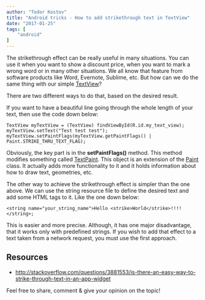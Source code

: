 ```yaml
---
author: "Todor Kostov"
title: "Android tricks - How to add strikethrough text in TextView"
date: "2017-01-25"
tags: [
    "android"
]
---
```


The strikethrough effect can be really useful in many situations. You can use it when you want to show a discount price, when you want to mark a wrong word or in many other situations. We all know that feature from software products like Word, Evernote, Sublime, etc. But how can we do the same thing with our simple [TextView](https://developer.android.com/reference/android/widget/TextView.html)?

There are two different ways to do that, based on the desired result.

If you want to have a beautiful line going through the whole length of your text, then use the code down below:

```
TextView myTextView = (TextView) findViewById(R.id.my_text_view);
myTextView.setText("Test test test");
myTextView.setPaintFlags(myTextView.getPaintFlags() | Paint.STRIKE_THRU_TEXT_FLAG);
```

Obviously, the key part is in the **setPaintFlags()** method. This method modifies something called [TextPaint](https://developer.android.com/reference/android/text/TextPaint.html). This object is an extension of the [Paint](https://developer.android.com/reference/android/graphics/Paint.html) class. It actually adds more functionality to it and it holds information about how to draw text, geometries, etc.

The other way to achieve the strikethrough effect is simpler than the one above. We can use the string resource file to define the desired text and add some HTML tags to it. Like the one down below:

```
<string name="your_string_name">Hello <strike>World</strike>!!!!</string>;
```

This is easier and more precise. Although, it has one major disadvantage, that it works only with predefined strings. If you wish to add that effect to a text taken from a network request, you must use the first approach.

## Resources

* http://stackoverflow.com/questions/3881553/is-there-an-easy-way-to-strike-through-text-in-an-app-widget

Feel free to share, comment & give your opinion on the topic!